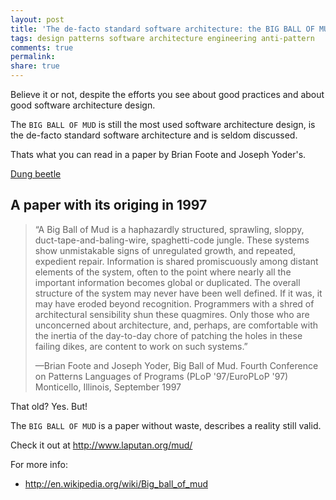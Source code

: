 ```yaml
---
layout: post
title: 'The de-facto standard software architecture: the BIG BALL OF MUD'
tags: design patterns software architecture engineering anti-pattern
comments: true
permalink:
share: true
---
```

Believe it or not, despite the efforts you see about good practices and about good software architecture design.

The `BIG BALL OF MUD` is still the most used software architecture design, is the de-facto standard software architecture and is seldom discussed.

Thats what you can read in a paper by Brian Foote and Joseph Yoder's.

[Dung beetle](/public/pictures/escarabajo-pelotero.jpg)

## A paper with its origing in 1997

> “A Big Ball of Mud is a haphazardly structured, sprawling, sloppy, duct-tape-and-baling-wire, spaghetti-code jungle. These systems show unmistakable signs of unregulated growth, and repeated, expedient repair. Information is shared promiscuously among distant elements of the system, often to the point where nearly all the important information becomes global or duplicated. The overall structure of the system may never have been well defined. If it was, it may have eroded beyond recognition. Programmers with a shred of architectural sensibility shun these quagmires. Only those who are unconcerned about architecture, and, perhaps, are comfortable with the inertia of the day-to-day chore of patching the holes in these failing dikes, are content to work on such systems.”
>
> —Brian Foote and Joseph Yoder, Big Ball of Mud. Fourth Conference on Patterns Languages of Programs (PLoP '97/EuroPLoP '97) Monticello, Illinois, September 1997

That old? Yes. But!

The `BIG BALL OF MUD`  is a paper without waste, describes a reality still valid.

Check it out at http://www.laputan.org/mud/

For more info: 

* http://en.wikipedia.org/wiki/Big_ball_of_mud